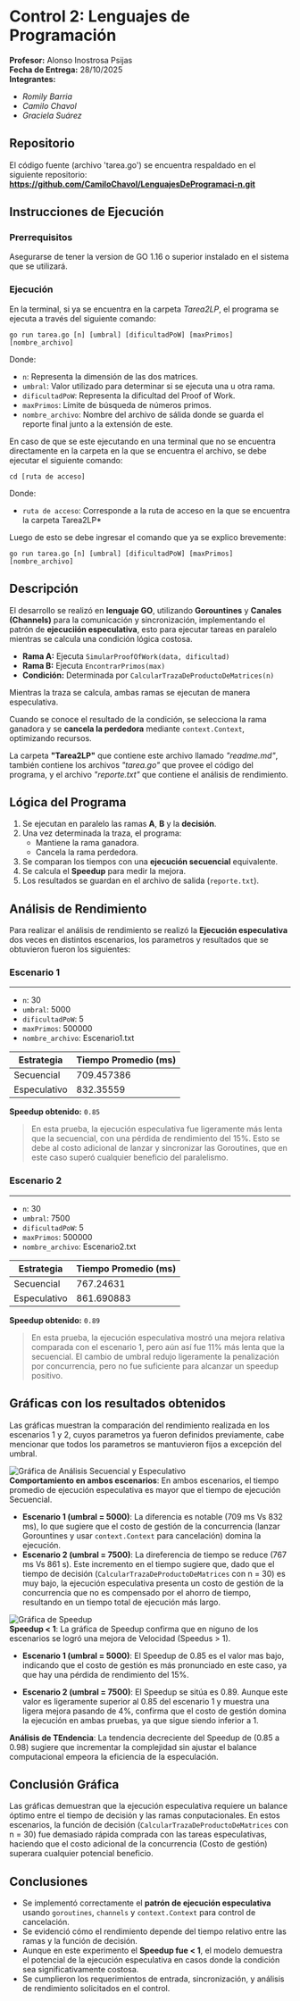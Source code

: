 # Control 2: Lenguajes de Programación

**Profesor:** Alonso Inostrosa Psijas  
**Fecha de Entrega:** 28/10/2025  
**Integrantes:**
- *Romily Barria*
- *Camilo Chavol*
- *Graciela Suárez*

## Repositorio
El código fuente (archivo 'tarea.go') se encuentra respaldado en el siguiente repositorio:  
**https://github.com/CamiloChavol/LenguajesDeProgramaci-n.git**


## Instrucciones de Ejecución

### Prerrequisitos 
Asegurarse de tener la version de GO 1.16 o superior instalado en el sistema que se utilizará.

### Ejecución

En la terminal, si ya se encuentra en la carpeta *Tarea2LP*, el programa se ejecuta a través del siguiente comando:    
``` 
go run tarea.go [n] [umbral] [dificultadPoW] [maxPrimos] [nombre_archivo]
```
Donde:
- `n`: Representa la dimensión de las dos matrices.  
- `umbral`: Valor utilizado para determinar si se ejecuta una u otra rama.  
- `dificultadPoW`: Representa la dificultad del Proof of Work.  
- `maxPrimos`: Límite de búsqueda de números primos.   
- `nombre_archivo`: Nombre del archivo de sálida donde se guarda el reporte final junto a la extensión de este.

En caso de que se este ejecutando en una terminal que no se encuentra directamente en la carpeta en la que se encuentra el archivo, se debe ejecutar el siguiente comando:  
``` 
cd [ruta de acceso]
```
Donde:
- `ruta de acceso`: Corresponde a la ruta de acceso en la que se encuentra la carpeta Tarea2LP*   

Luego de esto se debe ingresar el comando que ya se explico brevemente:  
``` 
go run tarea.go [n] [umbral] [dificultadPoW] [maxPrimos] [nombre_archivo]
```


## Descripción 

El desarrollo se realizó en **lenguaje GO**, utilizando **Gorountines** y **Canales (Channels)** para la comunicación y sincronización, implementando el patrón de **ejecuciión especulativa**, esto para ejecutar tareas en paralelo mientras se calcula una condición lógica costosa.

- **Rama A:** Ejecuta `SimularProofOfWork(data, dificultad)`  
- **Rama B:** Ejecuta `EncontrarPrimos(max)`  
- **Condición:** Determinada por `CalcularTrazaDeProductoDeMatrices(n)`

Mientras la traza se calcula, ambas ramas se ejecutan de manera especulativa.  

Cuando se conoce el resultado de la condición, se selecciona la rama ganadora y se **cancela la perdedora** mediante `context.Context`, optimizando recursos.  

La carpeta **"Tarea2LP"** que contiene este archivo llamado *"readme.md"*, también contiene los archivos *"tarea.go"* que provee el código del programa, y el archivo *"reporte.txt"* que contiene el análisis de rendimiento.

## Lógica del Programa

1. Se ejecutan en paralelo las ramas **A**, **B** y la **decisión**.  
2. Una vez determinada la traza, el programa:
   - Mantiene la rama ganadora.  
   - Cancela la rama perdedora.  
3. Se comparan los tiempos con una **ejecución secuencial** equivalente.  
4. Se calcula el **Speedup** para medir la mejora.  
5. Los resultados se guardan en el archivo de salida (`reporte.txt`).

## Análisis de Rendimiento
Para realizar el análisis de rendimiento se realizó la **Ejecución especulativa** dos veces en distintos escenarios, los parametros y resultados que se obtuvieron fueron los siguientes: 

### Escenario 1
---
- `n`: 30
- `umbral`: 5000
- `dificultadPoW`: 5
- `maxPrimos`: 500000  
- `nombre_archivo`: Escenario1.txt

| Estrategia     | Tiempo Promedio (ms) |
|----------------|---------------------|
| Secuencial     | 709.457386          |
| Especulativo   | 832.35559           |

**Speedup obtenido:** `0.85`  
> En esta prueba, la ejecución especulativa fue ligeramente más lenta que la secuencial, con una pérdida de rendimiento del 15%. Esto se debe al costo adicional de lanzar y sincronizar las Goroutines, que en este caso superó cualquier beneficio del paralelismo.


### Escenario 2
---
- `n`: 30
- `umbral`: 7500
- `dificultadPoW`: 5
- `maxPrimos`: 500000  
- `nombre_archivo`: Escenario2.txt   
   

| Estrategia     | Tiempo Promedio (ms) |
|----------------|---------------------|
| Secuencial     | 767.24631           |
| Especulativo   | 861.690883          |

**Speedup obtenido:** `0.89`  
> En esta prueba, la ejecución especulativa mostró una mejora relativa comparada con el escenario 1, pero aún así fue 11% más lenta que la secuencial. El cambio de umbral redujo ligeramente la penalización por concurrencia, pero no fue suficiente para alcanzar un speedup positivo.

## Gráficas con los resultados obtenidos
Las gráficas muestran la comparación del rendimiento realizada en los escenarios 1 y 2, cuyos parametros ya fueron definidos previamente, cabe mencionar que todos los parametros se mantuvieron fijos a excepción del umbral.

![Gráfica de Análisis Secuencial y Especulativo](Tarea2LP/img/Tiempo%20Promedio%20Secuencial%20Vs%20Especulativo.png)  
**Comportamiento en ambos escenarios**: En ambos escenarios, el tiempo promedio de ejecución especulativa es mayor que el tiempo de ejecución Secuencial.
- **Escenario 1 (umbral = 5000)**: La diferencia es notable (709 ms Vs 832 ms), lo que sugiere que el costo de gestión de la concurrencia (lanzar Gorountines y usar `context.Context` para cancelación) domina la ejecución.
- **Escenario 2 (umbral = 7500)**: La direferencia de tiempo se reduce (767 ms Vs 861 s). Este incremento en el tiempo sugiere que, dado que el tiempo de decisión (`CalcularTrazaDeProductoDeMatrices` con n = 30) es muy bajo, la ejecución especulativa presenta un costo de gestión de la concurrencia que no es compensado por el ahorro de tiempo, resultando en un tiempo total de ejecución más largo.

![Gráfica de Speedup](Tarea2LP/img/Speedup.png)  
**Speedup < 1**: La gráfica de Speedup confirma que en niguno de los escenarios se logró una mejora de Velocidad (Speedus > 1).
- **Escenario 1 (umbral = 5000)**: El Speedup de 0.85 es el valor mas bajo, indicando que el costo de gestión es más pronunciado en este caso, ya que hay una pérdida de rendimiento del 15%.

- **Escenario 2 (umbral = 7500)**: El Speedup se sitúa es 0.89. Aunque este valor es ligeramente superior al 0.85 del escenario 1 y muestra una ligera mejora pasando de 4%, confirma que el costo de gestión domina la ejecución en ambas pruebas, ya que sigue siendo inferior a 1.

**Análisis de TEndencia**: La tendencia decreciente del Speedup de (0.85 a 0.98) sugiere que incrementar la complejidad sin ajustar el balance computacional empeora la eficiencia de la especulación.

## Conclusión Gráfica
Las gráficas demuestran que la ejecución especulativa requiere un balance óptimo entre el tiempo de decisión y las ramas conputacionales. En estos escenarios, la función de decisión (`CalcularTrazaDeProductoDeMatrices` con n = 30) fue demasiado rápida comprada con las tareas especulativas, haciendo que el costo adicional de la concurrencia (Costo de gestión) superara cualquier potencial beneficio.


## Conclusiones

- Se implementó correctamente el **patrón de ejecución especulativa** usando `goroutines`, `channels` y `context.Context` para control de cancelación.  
- Se evidenció cómo el rendimiento depende del tiempo relativo entre las ramas y la función de decisión.  
- Aunque en este experimento el **Speedup fue < 1**, el modelo demuestra el potencial de la ejecución especulativa en casos donde la condición sea significativamente costosa.  
- Se cumplieron los requerimientos de entrada, sincronización, y análisis de rendimiento solicitados en el control.

